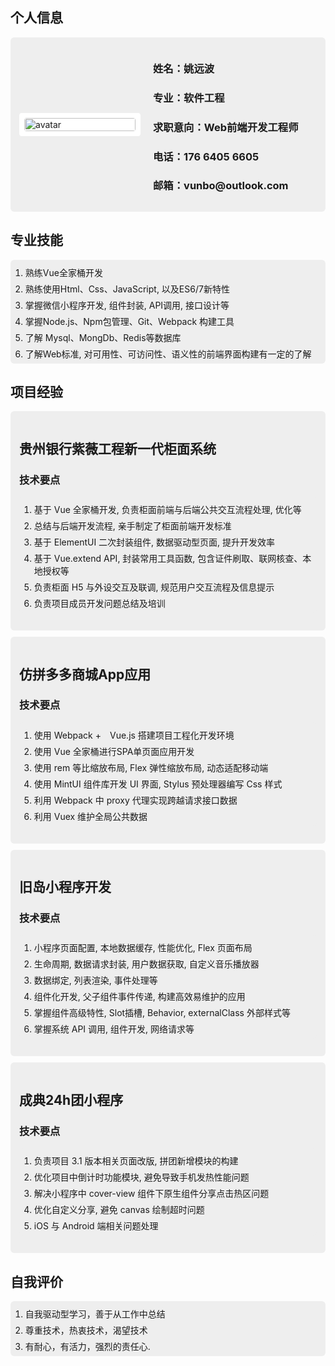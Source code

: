  <section>
    <h1>个人信息</h1>
    <div style='display: flex; align-items: center;border-radius: 6px; background: #eee;padding: 14px;'>
      <div style="width: 178px; border-radius:4px; margin-right: 20px; padding: 8px; background: #fff;">
        <img width="100%;" style="border-radius: 4px;" src="https://m.qpic.cn/psc?/V13nFzGw3RwqZt/ruAMsa53pVQWN7FLK88i5p7Mt705QLIzWGmSYDQzrzJrLB0YwjQ8gNnS7sm5oVNFVGl1EFOnlFrmYVP25QRgC7oaXA1zv8n19PfoUdWo3Og!/b&bo=7gIaBAAAAAABB9I!&rf=viewer_4" alt="avatar">
      </div>
      <div class="right">
        <h3>姓名：姚远波</h3>
        <h3>专业：软件工程</h3>
        <h3>求职意向：Web前端开发工程师</h3>
        <h3>电话：176 6405 6605</h3>
        <h3>邮箱：vunbo@outlook.com</h3>
      </div>
    </div>
  </section>
  <section>
    <h1>专业技能</h1>
    <ol style="background: #eee;border-radius: 6px;padding-top: 10px;">
      <li style="padding-bottom:6px;">熟练Vue全家桶开发</li>
      <li style="padding-bottom:6px;">熟练使用Html、Css、JavaScript, 以及ES6/7新特性</li>
      <li style="padding-bottom:6px;">掌握微信小程序开发, 组件封装, API调用, 接口设计等</li>
      <li style="padding-bottom:6px;">掌握Node.js、Npm包管理、Git、Webpack 构建工具</li>
      <li style="padding-bottom:6px;">了解 Mysql、MongDb、Redis等数据库</li>
      <li style="padding-bottom:6px;">了解Web标准, 对可用性、可访问性、语义性的前端界面构建有一定的了解</li>
    </ol>
  </section>
  <section>
    <h1>项目经验</h1>
    <div style="border-radius: 6px; background: #eee;padding: 14px;">
      <h2>贵州银行紫薇工程新一代柜面系统</h2>
      <h3>技术要点</h3>
      <ol style="background: #eee;border-radius: 6px;padding-top: 10px;">
        <li style="padding-bottom:6px;">基于 Vue 全家桶开发, 负责柜面前端与后端公共交互流程处理, 优化等</li>
        <li style="padding-bottom:6px;">总结与后端开发流程, 亲手制定了柜面前端开发标准</li>
        <li style="padding-bottom:6px;">基于 ElementUI 二次封装组件, 数据驱动型页面, 提升开发效率</li>
        <li style="padding-bottom:6px;">基于 Vue.extend API, 封装常用工具函数, 包含证件刷取、联网核查、本地授权等</li>
        <li style="padding-bottom:6px;">负责柜面 H5 与外设交互及联调, 规范用户交互流程及信息提示</li>
        <li style="padding-bottom:6px;">负责项目成员开发问题总结及培训</li>
      </ol>
    </div>
    <div style="border-radius: 6px; background: #eee;padding: 14px;margin-top: 10px;">
      <h2>仿拼多多商城App应用</h2>
      <h3>技术要点</h3>
      <ol style="background: #eee;border-radius: 6px;padding-top: 10px;">
        <li style="padding-bottom:6px;">使用 Webpack +　Vue.js 搭建项目工程化开发环境</li>
        <li style="padding-bottom:6px;">使用 Vue 全家桶进行SPA单页面应用开发</li>
        <li style="padding-bottom:6px;">使用 rem 等比缩放布局, Flex 弹性缩放布局, 动态适配移动端</li>
        <li style="padding-bottom:6px;">使用 MintUI 组件库开发 UI 界面, Stylus 预处理器编写 Css 样式</li>
        <li style="padding-bottom:6px;">利用 Webpack 中 proxy 代理实现跨越请求接口数据</li>
        <li style="padding-bottom:6px;">利用 Vuex 维护全局公共数据</li>
      </ol>
    </div>
    <div style="border-radius: 6px; background: #eee;padding: 14px;margin-top: 10px;">
      <h2>旧岛小程序开发</h2>
      <h3>技术要点</h3>
      <ol style="background: #eee;border-radius: 6px;padding-top: 10px;">
        <li style="padding-bottom:6px;">小程序页面配置, 本地数据缓存, 性能优化, Flex 页面布局</li>
        <li style="padding-bottom:6px;">生命周期, 数据请求封装, 用户数据获取, 自定义音乐播放器</li>
        <li style="padding-bottom:6px;">数据绑定, 列表渲染, 事件处理等</li>
        <li style="padding-bottom:6px;">组件化开发, 父子组件事件传递, 构建高效易维护的应用</li>
        <li style="padding-bottom:6px;">掌握组件高级特性,  Slot插槽, Behavior, externalClass 外部样式等</li>
        <li style="padding-bottom:6px;">掌握系统 API 调用, 组件开发, 网络请求等</li>
      </ol>
    </div>
    <div style="border-radius: 6px; background: #eee;padding: 14px; margin-top: 10px;">
      <h2>成典24h团小程序</h2>
      <h3>技术要点</h3>
      <ol style="background: #eee;border-radius: 6px;padding-top: 10px;">
        <li style="padding-bottom:6px;">负责项目 3.1 版本相关页面改版, 拼团新增模块的构建</li>
        <li style="padding-bottom:6px;">优化项目中倒计时功能模块, 避免导致手机发热性能问题</li>
        <li style="padding-bottom:6px;">解决小程序中 cover-view 组件下原生组件分享点击热区问题</li>
        <li style="padding-bottom:6px;">优化自定义分享, 避免 canvas 绘制超时问题</li>
        <li style="padding-bottom:6px;">iOS 与 Android 端相关问题处理</li>
      </ol>
    </div>
  </section>
<section>
    <h1>自我评价</h1>
    <ol style="background: #eee;border-radius: 6px;padding-top: 10px;">
      <li style="padding-bottom: 6px;">自我驱动型学习，善于从工作中总结</li>
      <li style="padding-bottom: 6px;">尊重技术，热衷技术，渴望技术</li>
      <li style="padding-bottom: 6px;">有耐心，有活力，强烈的责任心.</li>
    </ol>
  </section>

